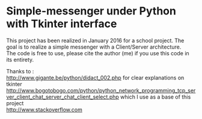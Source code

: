 # Simple-messenger under Python with Tkinter interface
This project has been realized in January 2016 for a school project. The goal is to realize a simple messenger with a Client/Server architecture.  
The code is free to use, please cite the author (me) if you use this code in its entirety. 

Thanks to :   
http://www.gigante.be/python/didact_002.php for clear explanations on tkinter  
http://www.bogotobogo.com/python/python_network_programming_tcp_server_client_chat_server_chat_client_select.php which I use as a base of this project  
http://www.stackoverflow.com 



